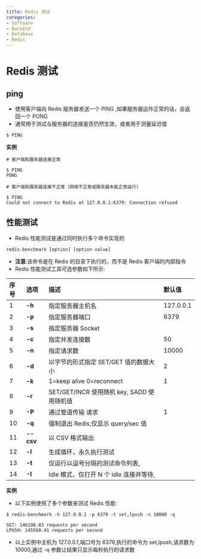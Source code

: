 ```yaml
---
title: Redis 测试
categories:
- Software
- BackEnd
- Database
- Redis
---
```

# Redis 测试

## ping

- 使用客户端向 Redis 服务器发送一个 PING ,如果服务器运作正常的话，会返回一个 PONG
- 通常用于测试与服务器的连接是否仍然生效，或者用于测量延迟值

```
$ PING
```

**实例**

```
# 客户端和服务器连接正常

$ PING
PONG

# 客户端和服务器连接不正常（网络不正常或服务器未能正常运行)

$ PING
Could not connect to Redis at 127.0.0.1:6379: Connection refused
```

## 性能测试

- Redis 性能测试是通过同时执行多个命令实现的

```shell
redis-benchmark [option] [option value]
```

- **注意**:该命令是在 Redis 的目录下执行的，而不是 Redis 客户端的内部指令
- Redis 性能测试工具可选参数如下所示:

| 序号 | 选项      | 描述                                       | 默认值    |
| :--- | :-------- | :----------------------------------------- | :-------- |
| 1    | **-h**    | 指定服务器主机名                           | 127.0.0.1 |
| 2    | **-p**    | 指定服务器端口                             | 6379      |
| 3    | **-s**    | 指定服务器 Socket                          |           |
| 4    | **-c**    | 指定并发连接数                             | 50        |
| 5    | **-n**    | 指定请求数                                 | 10000     |
| 6    | **-d**    | 以字节的形式指定 SET/GET 值的数据大小      | 2         |
| 7    | **-k**    | 1=keep alive 0=reconnect                   | 1         |
| 8    | **-r**    | SET/GET/INCR 使用随机 key, SADD 使用随机值 |           |
| 9    | **-P**    | 通过管道传输 <numreq> 请求                 | 1         |
| 10   | **-q**    | 强制退出 Redis,仅显示 query/sec 值        |           |
| 11   | **--csv** | 以 CSV 格式输出                            |           |
| 12   | **-l**    | 生成循环，永久执行测试                     |           |
| 13   | **-t**    | 仅运行以逗号分隔的测试命令列表,           |           |
| 14   | **-I**    | Idle 模式，仅打开 N 个 idle 连接并等待,   |           |

**实例**

- 以下实例使用了多个参数来测试 Redis 性能:

```
$ redis-benchmark -h 127.0.0.1 -p 6379 -t set,lpush -n 10000 -q

SET: 146198.83 requests per second
LPUSH: 145560.41 requests per second
```

- 以上实例中主机为 127.0.0.1,端口号为 6379,执行的命令为 set,lpush,请求数为 10000,通过 -q 参数让结果只显示每秒执行的请求数